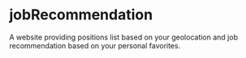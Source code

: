 # jobRecommendation
A website providing positions list based on your geolocation and job recommendation based on your personal favorites.
